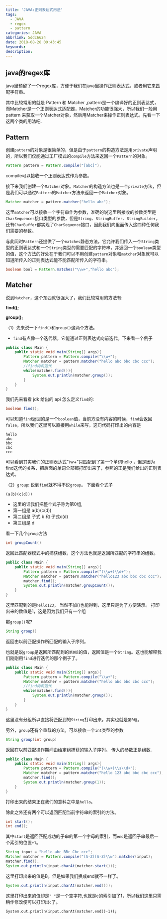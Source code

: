 ```yaml
---
title: 'JAVA:正则表达式用法'
tags:
  - JAVA
  - regex
  - pattern
categories: JAVA
abbrlink: 5ddc6624
date: 2018-08-28 09:43:45
keywords:
description:
---
```

## java的regex库
java里预留了一个regex库，方便于我们在java里操作正则表达式，或者用它来匹配字符串。

其中比较常用的就是 Pattern 和 Matcher ,pattern是一个编译好的正则表达式，而Matcher是一个正则表达式适配器，Matcher的功能很强大，所以我们一般用pattern 来获取一个Matcher对象，然后用Matcher来操作正则表达式。先看一下这两个类的用法吧.

## Pattern
创建`pattern`的对象是很简单的，但是由于`pattern`的构造方法是用`private`声明的，所以我们仅能通过工厂模式的`compile`方法来返回一个`Pattern`的对象。

```java
Pattern pattern = Pattern.compile("[abc]");
```
compile可以接收一个正则表达式作为参数。

接下来我们创建一个`Matcher`对象。`Matcher`的构造方法也是一个`private`方法，但是我们可以通过`Pattern`的`Matcher`方法来返回一个`Matcher`对象。

```java
Matcher matcher = pattern.matcher("hello abc");
```
<!--more-->
这里`matcher`可以接收一个字符串作为参数，准确的说这里所接收的参数类型是`CharSequences`接口类型的参数，但是`String`、`StringBuffer`、`StringBuilder`，还有`CharBuffer`都实现了`CharSequence`接口，因此我们向里面传入这四种任何我们需要的参数。

与此同时`Pattern`还提供了一个`matches`静态方法，它允许我们传入一个`String`类型的正则表达式和一个`String`类型的需要匹配的字符串，并返回一个`boolean`类型的值，这个方法的好处在于我们可以不用创建`pattern`对象和`matcher`对象就可以知道所传入的正则表达式能不能匹配所传入的字符串。

```java
boolean bool = Pattern.matches("\\w+","hello abc");
```

## Matcher
说到`Matcher`，这个东西就很强大了，我们比较常用的方法有:

**find();**

**group();**

（1）先来说一下`find()`和`group()`这两个方法。

* `find`有点像一个迭代器，它能通过正则表达式向前迭代。下来看一个例子

```java
public class Main {
    public static void main(String[] args){
        Pattern pattern = Pattern.compile("\\w+");
        Matcher matcher = pattern.matcher("hello abc bbc cbc ccc");
        //find向前迭代
        while(matcher.find()){
            System.out.println(matcher.group());
        }
    }
}
```

我们先来看看 jdk 给出的 api 怎么定义`find`的:

```java
boolean find();
```
可以知道`find`返回的是一个`boolean`值，当前方没有内容的时候，`find`会返回`false`，所以我们这里可以直接用`while`来写，这句代码打印出的内容是

```
hello
abc
bbc
cbc
ccc
```

可以看到其实我们的正则表达式"\\w+"只匹配到了第一个单词hello ，但是因为find迭代的关系，把后面的单词全部都打印出来了，参照的正是我们给出的正则表达式。

（2）`group`: 说到`find`就不得不说`group`。
下面看个式子

```
(a(b)(c(d)))
```

* 这里的话我们把整个式子称为第0组,
* 第一组是 a(b)(c(d))
* 第二组是 子式 b 和 子式c(d)
* 第三组是 d

看一下几个`group`方法

```java
int groupCount()
```

返回此匹配器模式中的捕获组数，这个方法也就是返回所匹配的字符串的组数。

```java
public class Main {
    public static void main(String[] args){
        Pattern pattern = Pattern.compile("(\\w+)\\d+");
        Matcher matcher = pattern.matcher("hello123 abc bbc cbc ccc");
        matcher.find();
        System.out.println(matcher.groupCount());
    }
}
```
这里匹配到的是`hello123`， 当然不加()也能得到，这里只是为了方便演示。
打印出来的数值是1，这是因为我们只有一个组

那`group()`呢?

```java
String group()
```
返回由以前匹配操作所匹配的输入子序列。

也就是说`group`是返回所匹配到的`第0组`的值，返回值是一个`String`。这也能解释我们刚刚用`find`进行迭代的那个例子了。

```java
public class Main {
    public static void main(String[] args){
        Pattern pattern = Pattern.compile("\\w+");
        Matcher matcher = pattern.matcher("hello abc bbc cbc ccc");
        //find向前迭代
        while(matcher.find()){
            System.out.println(matcher.group());
        }
    }
}
```
这里没有分组所以直接将匹配到的`String`打印出来，其实也就是`第0组`。

另外，`group`还有个重载的方法，可以接收一个`int`类型的参数

```java
String group(int group)
```
返回在以前匹配操作期间由给定组捕获的输入子序列。
传入的参数正是组数.

```java
public class Main {
    public static void main(String[] args){
        Pattern pattern = Pattern.compile("(\\w+)\\s\\d+");
        Matcher matcher = pattern.matcher("hello 123 abc bbc cbc ccc");
        matcher.find();
        System.out.println(matcher.group(1));
    }
}
```
打印出来的结果正在我们的意料之中是`hello`。

除此之外还有两个可以返回匹配当前字符串的索引的方法。

```java
int start();
int end();
```

其中`start`是返回匹配成功的子串的第一个字母的索引，而`end`是返回子串最后一个索引的位置`+1`。

```java
String input = "hello abc BBc Cbc ccc";
Matcher matcher = Pattern.compile("[A-Z][A-Z]\\w").matcher(input);
matcher.find();
System.out.println(input.charAt(matcher.start()));
```
这里打印出来的值是B。但是如果我们换成end就不一样了。

```java
System.out.println(input.charAt(matcher.end()));
```
这里打印出来的值却是`" "`是一个空字符,也就是c的索引加了1，所以我们这里只需稍作修改便可以打印出`c`了。

```
System.out.println(input.charAt(matcher.end()-1));
```